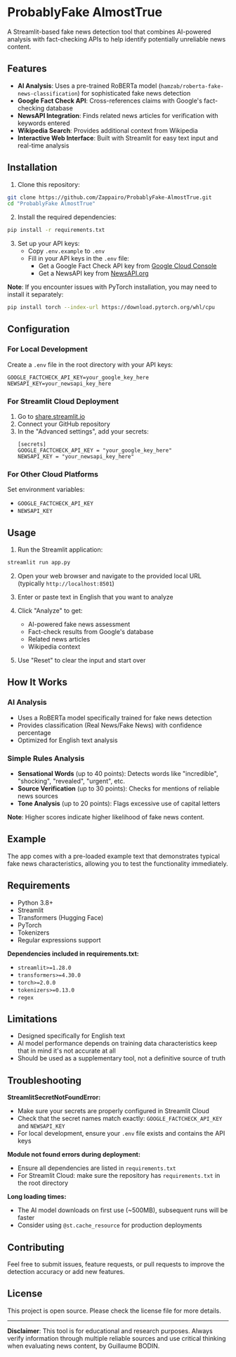 # ProbablyFake AlmostTrue

A Streamlit-based fake news detection tool that combines AI-powered analysis with fact-checking APIs to help identify potentially unreliable news content.

## Features

- **AI Analysis**: Uses a pre-trained RoBERTa model (`hamzab/roberta-fake-news-classification`) for sophisticated fake news detection
- **Google Fact Check API**: Cross-references claims with Google's fact-checking database
- **NewsAPI Integration**: Finds related news articles for verification with keywords entered
- **Wikipedia Search**: Provides additional context from Wikipedia
- **Interactive Web Interface**: Built with Streamlit for easy text input and real-time analysis

## Installation

1. Clone this repository:
```bash
git clone https://github.com/Zappairo/ProbablyFake-AlmostTrue.git
cd "ProbablyFake AlmostTrue"
```

2. Install the required dependencies:
```bash
pip install -r requirements.txt
```

3. Set up your API keys:
   - Copy `.env.example` to `.env`
   - Fill in your API keys in the `.env` file:
     - Get a Google Fact Check API key from [Google Cloud Console](https://console.cloud.google.com/)
     - Get a NewsAPI key from [NewsAPI.org](https://newsapi.org/)

**Note**: If you encounter issues with PyTorch installation, you may need to install it separately:
```bash
pip install torch --index-url https://download.pytorch.org/whl/cpu
```

## Configuration

### For Local Development
Create a `.env` file in the root directory with your API keys:
```
GOOGLE_FACTCHECK_API_KEY=your_google_key_here
NEWSAPI_KEY=your_newsapi_key_here
```

### For Streamlit Cloud Deployment
1. Go to [share.streamlit.io](https://share.streamlit.io)
2. Connect your GitHub repository
3. In the "Advanced settings", add your secrets:
   ```
   [secrets]
   GOOGLE_FACTCHECK_API_KEY = "your_google_key_here"
   NEWSAPI_KEY = "your_newsapi_key_here"
   ```

### For Other Cloud Platforms
Set environment variables:
- `GOOGLE_FACTCHECK_API_KEY`
- `NEWSAPI_KEY`

## Usage

1. Run the Streamlit application:
```bash
streamlit run app.py
```

2. Open your web browser and navigate to the provided local URL (typically `http://localhost:8501`)

3. Enter or paste text in English that you want to analyze

4. Click "Analyze" to get:
   - AI-powered fake news assessment
   - Fact-check results from Google's database
   - Related news articles
   - Wikipedia context

5. Use "Reset" to clear the input and start over

## How It Works

### AI Analysis
- Uses a RoBERTa model specifically trained for fake news detection
- Provides classification (Real News/Fake News) with confidence percentage
- Optimized for English text analysis

### Simple Rules Analysis
- **Sensational Words** (up to 40 points): Detects words like "incredible", "shocking", "revealed", "urgent", etc.
- **Source Verification** (up to 30 points): Checks for mentions of reliable news sources
- **Tone Analysis** (up to 20 points): Flags excessive use of capital letters

**Note**: Higher scores indicate higher likelihood of fake news content.

## Example

The app comes with a pre-loaded example text that demonstrates typical fake news characteristics, allowing you to test the functionality immediately.

## Requirements

- Python 3.8+
- Streamlit
- Transformers (Hugging Face)
- PyTorch
- Tokenizers
- Regular expressions support

**Dependencies included in requirements.txt:**
- `streamlit>=1.28.0`
- `transformers>=4.30.0`
- `torch>=2.0.0`
- `tokenizers>=0.13.0`
- `regex`

## Limitations

- Designed specifically for English text
- AI model performance depends on training data characteristics keep that in mind it's not accurate at all
- Should be used as a supplementary tool, not a definitive source of truth

## Troubleshooting

**StreamlitSecretNotFoundError:**
- Make sure your secrets are properly configured in Streamlit Cloud
- Check that the secret names match exactly: `GOOGLE_FACTCHECK_API_KEY` and `NEWSAPI_KEY`
- For local development, ensure your `.env` file exists and contains the API keys

**Module not found errors during deployment:**
- Ensure all dependencies are listed in `requirements.txt`
- For Streamlit Cloud: make sure the repository has `requirements.txt` in the root directory

**Long loading times:**
- The AI model downloads on first use (~500MB), subsequent runs will be faster
- Consider using `@st.cache_resource` for production deployments

## Contributing

Feel free to submit issues, feature requests, or pull requests to improve the detection accuracy or add new features.

## License

This project is open source. Please check the license file for more details.

---

**Disclaimer**: This tool is for educational and research purposes. Always verify information through multiple reliable sources and use critical thinking when evaluating news content, by Guillaume BODIN.
